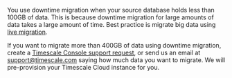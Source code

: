 
You use downtime migration when your source database holds less than 100GB of data. This is because 
downtime migration for large amounts of data takes a large amount of time. Best practice is migrate 
big data using [live migration]. 

If you want to migrate more than 400GB of data using downtime migration, create a 
[Timescale Console support request][support-link], or send us an email at [support@timescale.com](mailto:support@timescale.com) saying 
how much data you want to migrate. We will pre-provision your Timescale Cloud instance for you.


[live migration]: /migrate/:currentVersion:/live-migration
[support-link]: https://console.cloud.timescale.com/dashboard/support
